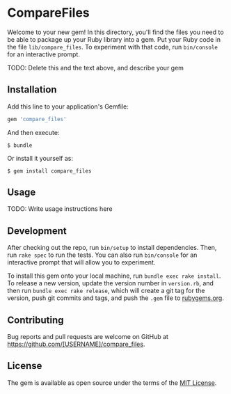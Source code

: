 # CompareFiles

Welcome to your new gem! In this directory, you'll find the files you need to be able to package up your Ruby library into a gem. Put your Ruby code in the file `lib/compare_files`. To experiment with that code, run `bin/console` for an interactive prompt.

TODO: Delete this and the text above, and describe your gem

## Installation

Add this line to your application's Gemfile:

```ruby
gem 'compare_files'
```

And then execute:

    $ bundle

Or install it yourself as:

    $ gem install compare_files

## Usage

TODO: Write usage instructions here

## Development

After checking out the repo, run `bin/setup` to install dependencies. Then, run `rake spec` to run the tests. You can also run `bin/console` for an interactive prompt that will allow you to experiment.

To install this gem onto your local machine, run `bundle exec rake install`. To release a new version, update the version number in `version.rb`, and then run `bundle exec rake release`, which will create a git tag for the version, push git commits and tags, and push the `.gem` file to [rubygems.org](https://rubygems.org).

## Contributing

Bug reports and pull requests are welcome on GitHub at https://github.com/[USERNAME]/compare_files.

## License

The gem is available as open source under the terms of the [MIT License](https://opensource.org/licenses/MIT).
